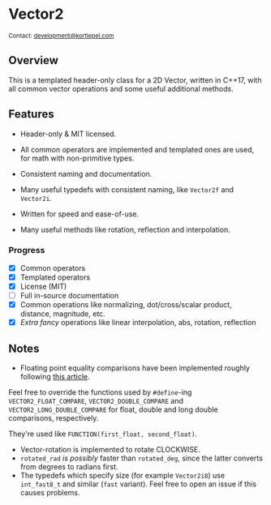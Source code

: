 # Vector2

<sub>Contact: development@kortlepel.com</sub>

## Overview

This is a templated header-only class for a 2D Vector, written in C++17, with all common vector operations and some useful additional methods.

## Features

* Header-only & MIT licensed.

* All common operators are implemented and templated ones are used, for math with non-primitive types.

* Consistent naming and documentation.

* Many useful typedefs with consistent naming, like `Vector2f` and `Vector2i`.

* Written for speed and ease-of-use.

* Many useful methods like rotation, reflection and interpolation.

### Progress

- [x] Common operators
- [x] Templated operators
- [x] License (MIT)
- [ ] Full in-source documentation
- [x] Common operations like normalizing, dot/cross/scalar product, distance, magnitude, etc.
- [x] _Extra fancy_ operations like linear interpolation, abs, rotation, reflection

## Notes

- Floating point equality comparisons have been implemented roughly following [this article](https://bitbashing.io/comparing-floats.html). 

Feel free to override the functions used by `#define`-ing 
`VECTOR2_FLOAT_COMPARE`, `VECTOR2_DOUBLE_COMPARE` and `VECTOR2_LONG_DOUBLE_COMPARE` for float, double and long double comparisons, respectively. 

They're used like `FUNCTION(first_float, second_float)`.
- Vector-rotation is implemented to rotate CLOCKWISE.
- `rotated_rad` _is possibly_ faster than `rotated_deg`, since the latter converts from degrees to radians first.
- The typedefs which specify size (for example `Vector2i8`) use `int_fast8_t` and similar (`fast` variant). Feel free to open an issue if this causes problems.
